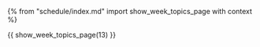 {% from "schedule/index.md" import show_week_topics_page with context %}

{{ show_week_topics_page(13) }}
